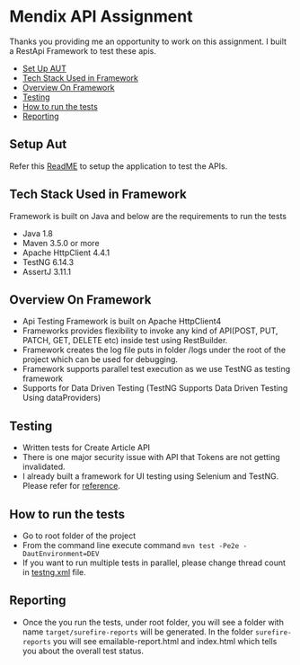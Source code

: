 # Mendix API Assignment


Thanks you providing me an opportunity to work on this assignment. I built a RestApi Framework to test these apis.

* [Set Up AUT](#setup_aut)
* [Tech Stack Used in Framework](#tech-stack-used-in-framework)
* [Overview On Framework](#Overview-On-Framework)
* [Testing](#testing)
* [How to run the tests](#how-to-run-the-tests)
* [Reporting](#reporting)

## Setup Aut
Refer this [ReadME](https://github.com/AnjiB/anji-kot-lin/blob/master/README.md) to setup the application to test the APIs.

## Tech Stack Used in Framework

Framework is built on Java and below are the requirements to run the tests

* Java 1.8
* Maven 3.5.0 or more
* Apache HttpClient 4.4.1
* TestNG 6.14.3
* AssertJ 3.11.1

## Overview On Framework

* Api Testing Framework is built on Apache HttpClient4
* Frameworks provides flexibility to invoke any kind of API(POST, PUT, PATCH, GET, DELETE etc) inside test using RestBuilder.
* Framework creates the log file puts in folder /logs under the root of the project which can be used for debugging.
* Framework supports parallel test execution as we use TestNG as testing framework
* Supports for Data Driven Testing (TestNG Supports Data Driven Testing Using dataProviders)

## Testing

* Written tests for Create Article API
* There is one major security issue with API that Tokens are not getting invalidated.
* I already built a framework for UI testing using Selenium and TestNG. Please refer for [reference](https://github.com/AnjiB/anji-selenium-projects/tree/master/AnjiSeleniumProject).

## How to run the tests
* Go to root folder of the project
* From the command line execute command `mvn test -Pe2e -DautEnvironment=DEV`
* If you want to run multiple tests in parallel, please change thread count in [testng.xml](https://github.com/AnjiB/anji-rest-api-framework/blob/main/anji-rest-api-framework/testng.xml) file.

## Reporting
* Once the you run the tests, under root folder, you will see a folder with name `target/surefire-reports` will be generated.
In the folder `surefire-reports` you will see emailable-report.html and index.html which tells you about the overall test status.
